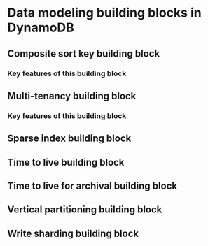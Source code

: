 # Data modeling building blocks in DynamoDB

## Composite sort key building block

### Key features of this building block

## Multi-tenancy building block

### Key features of this building block

## Sparse index building block

## Time to live building block

## Time to live for archival building block

## Vertical partitioning building block

## Write sharding building block

